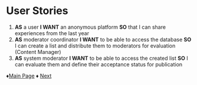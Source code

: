 # User Stories

1. **AS** a user **I WANT** an anonymous platform **SO** that I can share experiences from the last year
2. **AS** moderator coordinator **I WANT** to be able to access the database **SO** I can create a list and distribute them to moderators for evaluation (Content Manager)
3. **AS** system moderator **I WANT** to be able to access the created list **SO** I can evaluate them and define their acceptance status for publication

 ♦[Main Page](https://github.com/Edwin-Lines/Project-Cosmos "Main Page") 
 ♦ [Next](UseCases "Next")
